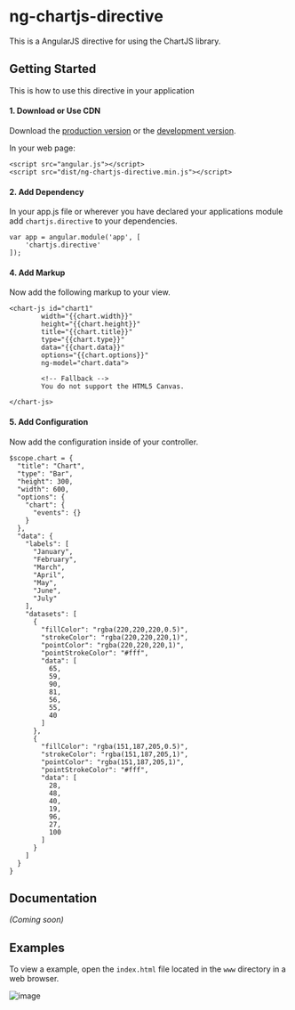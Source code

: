 # ng-chartjs-directive
This is a AngularJS directive for using the ChartJS library.



## Getting Started
This is how to use this directive in your application

#### 1. Download or Use CDN

Download the [production version][min] or the [development version][max].

[min]: https://raw.github.com/jonniespratley/ng-chartjs-directive/master/dist/ng-chartjs-directive.min.js
[max]: https://raw.github.com/jonniespratley/ng-chartjs-directive/master/dist/ng-chartjs-directive.js


In your web page:

	<script src="angular.js"></script>
	<script src="dist/ng-chartjs-directive.min.js"></script>
	
	
#### 2. Add Dependency
In your app.js file or wherever you have declared your applications module add `chartjs.directive` to your dependencies.

	var app = angular.module('app', [
		'chartjs.directive'
	]);

#### 4. Add Markup
Now add the following markup to your view.

	<chart-js id="chart1"
			width="{{chart.width}}"
			height="{{chart.height}}"
			title="{{chart.title}}"
			type="{{chart.type}}"
			data="{{chart.data}}"
			options="{{chart.options}}"
			ng-model="chart.data">
			
			<!-- Fallback -->
			You do not support the HTML5 Canvas.
			
	</chart-js>


#### 5. Add Configuration
Now add the configuration inside of your controller.

	$scope.chart = {
	  "title": "Chart",
	  "type": "Bar",
	  "height": 300,
	  "width": 600,
	  "options": {
	    "chart": {
	      "events": {}
	    }
	  },
	  "data": {
	    "labels": [
	      "January",
	      "February",
	      "March",
	      "April",
	      "May",
	      "June",
	      "July"
	    ],
	    "datasets": [
	      {
	        "fillColor": "rgba(220,220,220,0.5)",
	        "strokeColor": "rgba(220,220,220,1)",
	        "pointColor": "rgba(220,220,220,1)",
	        "pointStrokeColor": "#fff",
	        "data": [
	          65,
	          59,
	          90,
	          81,
	          56,
	          55,
	          40
	        ]
	      },
	      {
	        "fillColor": "rgba(151,187,205,0.5)",
	        "strokeColor": "rgba(151,187,205,1)",
	        "pointColor": "rgba(151,187,205,1)",
	        "pointStrokeColor": "#fff",
	        "data": [
	          28,
	          48,
	          40,
	          19,
	          96,
	          27,
	          100
	        ]
	      }
	    ]
	  }
	}




## Documentation
_(Coming soon)_


## Examples
To view a example, open the `index.html` file located in the `www` directory in a web browser.

![image](https://dl.dropboxusercontent.com/u/26906414/cdn/img/ng-chartjs-directive-screenshot.png)

